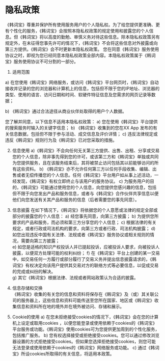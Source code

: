 # 隐私政策 

《韩词宝》尊重并保护所有使用服务用户的个人隐私权。为了给您提供更准确、更有个性化的服务，《韩词宝》会按照本隐私权政策的规定使用和披露您的个人信息。但《韩词宝》将以高度的勤勉、审慎义务对待这些信息。除本隐私权政策另有规定外，在未征得您事先许可的情况下，《韩词宝》不会将这些信息对外披露或向第三方提供。《韩词宝》会不时更新本隐私权政策。 您在同意《韩词宝》服务使用协议之时，即视为您已经同意本隐私权政策全部内容。本隐私权政策属于《韩词宝》服务使用协议不可分割的一部分。
 
1. 适用范围  

a) 在您使用《韩词宝》网络服务，或访问《韩词宝》平台网页时，《韩词宝》自动接收并记录的您的浏览器和计算机上的信息，包括但不限于您的IP地址、浏览器的类型、使用的语言、访问日期和时间、软硬件特征信息及您需求的网页记录等数据；

b) 《韩词宝》通过合法途径从商业伙伴处取得的用户个人数据。 
 
您了解并同意，以下信息不适用本隐私权政策： 
a) 您在使用《韩词宝》平台提供的搜索服务时输入的关键字信息； 
b) 《韩词宝》收集到的您在XX App 发布的有关信息数据，包括但不限于参与活动、成交信息及评价详情； 
c) 违反法律规定或违反《韩词宝》规则行为及《韩词宝》已对您采取的措施。 
 
2. 信息使用 
a)《韩词宝》不会向任何无关第三方提供、出售、出租、分享或交易您的个人信息，除非事先得到您的许可，或该第三方和《韩词宝》单独或共同为您提供服务，且在该服务结束后，其将被禁止访问包括其以前能够访问的所有这些资料。 
b) 《韩词宝》亦不允许任何第三方以任何手段收集、编辑、出售或者无偿传播您的个人信息。任何《韩词宝》平台用户如从事上述活动，一经发现，《韩词宝》有权立即终止与该用户的服务协议。 
c) 为服务用户的目的，《韩词宝》可能通过使用您的个人信息，向您提供您感兴趣的信息，包括但不限于向您发出产品和服务信息，或者与《韩词宝》合作伙伴共享信息以便他们向您发送有关其产品和服务的信息（后者需要您的事先同意）。 
 
3. 信息披露 
在如下情况下，《韩词宝》将依据您的个人意愿或法律的规定全部或部分的披露您的个人信息： 
a) 经您事先同意，向第三方披露； 
b) 为提供您所要求的产品和服务，而必须和第三方分享您的个人信息； 
c) 根据法律的有关规定，或者行政或司法机构的要求，向第三方或者行政、司法机构披露；
d) 如您出现违反中国有关法律、法规或者《韩词宝》服务协议或相关规则的情况，需要向第三方披露；  
e) 如您是适格的知识产权投诉人并已提起投诉，应被投诉人要求，向被投诉人披露，以便双方处理可能的权利纠纷；
f) 在《韩词宝》平台上创建的某一交易中，如交易任何一方履行或部分履行了交易义务并提出信息披露请求的，《韩词宝》有权决定向该用户提供其交易对方的联络方式等必要信息，以促成交易的完成或纠纷的解决。  
g) 其它《韩词宝》根据法律、法规或者网站政策认为合适的披露。  
 
4. 信息存储和交换  
《韩词宝》收集的有关您的信息和资料将保存在《韩词宝》及（或）其关联公司的服务器上，这些信息和资料可能传送至您所在国家、地区或《韩词宝》收集信息和资料所在地的境外并在境外被访问、存储和展示。 
 
5. Cookie的使用 
a) 在您未拒绝接受cookies的情况下，《韩词宝》会在您的计算机上设定或取用cookies ，以便您能登录或使用依赖于cookies的《韩词宝》平台服务或功能。《韩词宝》使用cookies可为您提供更加周到的个性化服务，包括推广服务。 
b) 您有权选择接受或拒绝接受cookies。您可以通过修改浏览器设置的方式拒绝接受cookies。但如果您选择拒绝接受cookies，则您可能无法登录或使用依赖于cookies的《韩词宝》网络服务或功能。 
c) 通过《韩词宝》所设cookies所取得的有关信息，将适用本政策。
